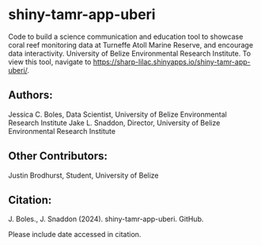 # shiny-tamr-app-uberi
 Code to build a science communication and education tool to showcase coral reef monitoring data at Turneffe Atoll Marine Reserve, and encourage data interactivity. University of Belize Environmental Research Institute. To view this tool, navigate to https://sharp-lilac.shinyapps.io/shiny-tamr-app-uberi/.

## Authors:
Jessica C. Boles, Data Scientist, University of Belize Environmental Research Institute
Jake L. Snaddon, Director, University of Belize Environmental Research Institute

## Other Contributors:
Justin Brodhurst, Student, University of Belize

## Citation:
J. Boles., J. Snaddon (2024). shiny-tamr-app-uberi. GitHub. 

Please include date accessed in citation.
